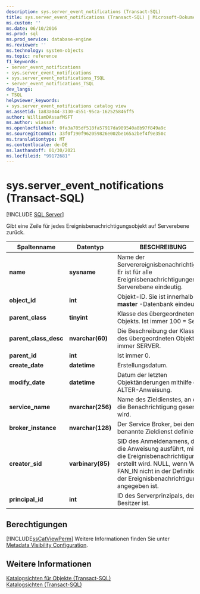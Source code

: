 ```yaml
---
description: sys.server_event_notifications (Transact-SQL)
title: sys.server_event_notifications (Transact-SQL) | Microsoft-Dokumentation
ms.custom: ''
ms.date: 06/10/2016
ms.prod: sql
ms.prod_service: database-engine
ms.reviewer: ''
ms.technology: system-objects
ms.topic: reference
f1_keywords:
- server_event_notifications
- sys.server_event_notifications
- sys.server_event_notifications_TSQL
- server_event_notifications_TSQL
dev_langs:
- TSQL
helpviewer_keywords:
- sys.server_event_notifications catalog view
ms.assetid: 1a83a044-3130-4551-95ca-162525846ff5
author: WilliamDAssafMSFT
ms.author: wiassaf
ms.openlocfilehash: 0fa3a705df518fa57917da989540a8b97f849a9c
ms.sourcegitcommit: 33f0f190f962059826e002be165a2bef4f9e350c
ms.translationtype: MT
ms.contentlocale: de-DE
ms.lasthandoff: 01/30/2021
ms.locfileid: "99172681"
---
```

# <a name="sysserver_event_notifications-transact-sql"></a>sys.server_event_notifications (Transact-SQL)
[!INCLUDE [SQL Server](../../includes/applies-to-version/sqlserver.md)]

  Gibt eine Zeile für jedes Ereignisbenachrichtigungsobjekt auf Serverebene zurück.  
  
|Spaltenname|Datentyp|BESCHREIBUNG|  
|-----------------|---------------|-----------------|  
|**name**|**sysname**|Name der Serverereignisbenachrichtigung. Er ist für alle Ereignisbenachrichtigungen auf Serverebene eindeutig.|  
|**object_id**|**int**|Objekt-ID. Sie ist innerhalb der **master** -Datenbank eindeutig.|  
|**parent_class**|**tinyint**|Klasse des übergeordneten Objekts. Ist immer 100 = Server.|  
|**parent_class_desc**|**nvarchar(60)**|Die Beschreibung der Klasse des übergeordneten Objekts. Ist immer SERVER.|  
|**parent_id**|**int**|Ist immer 0.|  
|**create_date**|**datetime**|Erstellungsdatum.|  
|**modify_date**|**datetime**|Datum der letzten Objektänderungen mithilfe einer ALTER-Anweisung.|  
|**service_name**|**nvarchar(256)**|Name des Zieldienstes, an den die Benachrichtigung gesendet wird.|  
|**broker_instance**|**nvarchar(128)**|Der Service Broker, bei dem der benannte Zieldienst definiert ist.|  
|**creator_sid**|**varbinary(85)**|SID des Anmeldenamens, der die Anweisung ausführt, mit der die Ereignisbenachrichtigung erstellt wird. NULL, wenn WITH FAN_IN nicht in der Definition der Ereignisbenachrichtigung angegeben ist.|  
|**principal_id**|**int**|ID des Serverprinzipals, der der Besitzer ist.|  
  
## <a name="permissions"></a>Berechtigungen  
 [!INCLUDE[ssCatViewPerm](../../includes/sscatviewperm-md.md)] Weitere Informationen finden Sie unter [Metadata Visibility Configuration](../../relational-databases/security/metadata-visibility-configuration.md).  
  
## <a name="see-also"></a>Weitere Informationen  
 [Katalogsichten für Objekte &#40;Transact-SQL&#41;](../../relational-databases/system-catalog-views/object-catalog-views-transact-sql.md)   
 [Katalogsichten &#40;Transact-SQL&#41;](../../relational-databases/system-catalog-views/catalog-views-transact-sql.md)  
  
  
